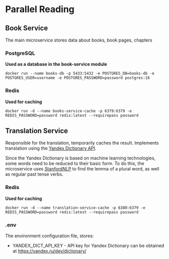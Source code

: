 # Parallel Reading

## Book Service

The main microservice stores data about books, book pages, chapters

### PostgreSQL

**Used as a database in the book-service module**

```shell
docker run --name books-db -p 5433:5432 -e POSTGRES_DB=books-db -e POSTGRES_USER=username -e POSTGRES_PASSWORD=password postgres:16
```

### Redis

**Used for caching**

```shell
docker run -d --name books-service-cache -p 6379:6379 -e REDIS_PASSWORD=password redis:latest --requirepass password
```

## Translation Service

Responsible for the translation, temporarily caches the result. Implements translation using the [Yandex Dictionary API](https://yandex.ru/dev/dictionary/).

Since the Yandex Dictionary is based on machine learning technologies, some words need to be reduced to their basic form.
To do this, the microservice uses [StanfordNLP](https://nlp.stanford.edu/) to find the lemma of a plural word, as well as regular past tense verbs.

### Redis

**Used for caching**

```shell
docker run -d --name translation-service-cache -p 6380:6379 -e REDIS_PASSWORD=password redis:latest --requirepass password
```

### .env

The environment configuration file, stores:

- YANDEX_DICT_API_KEY - API key for Yandex Dictionary can be obtained at https://yandex.ru/dev/dictionary/